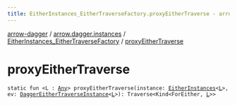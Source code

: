 ```yaml
---
title: EitherInstances_EitherTraverseFactory.proxyEitherTraverse - arrow-dagger
---
```


[arrow-dagger](../../index.html) / [arrow.dagger.instances](../index.html) / [EitherInstances_EitherTraverseFactory](index.html) / [proxyEitherTraverse](./proxy-either-traverse.html)

# proxyEitherTraverse

`static fun <L : `[`Any`](https://kotlinlang.org/api/latest/jvm/stdlib/kotlin/-any/index.html)`> proxyEitherTraverse(instance: `[`EitherInstances`](../-either-instances/index.html)`<`[`L`](proxy-either-traverse.html#L)`>, ev: `[`DaggerEitherTraverseInstance`](../-dagger-either-traverse-instance/index.html)`<`[`L`](proxy-either-traverse.html#L)`>): Traverse<Kind<ForEither, `[`L`](proxy-either-traverse.html#L)`>>`